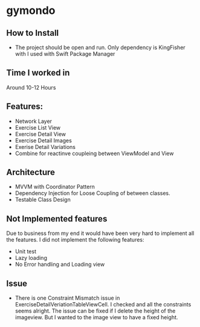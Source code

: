 # gymondo 

## How to Install
- The project should be open and run. Only dependency is KingFisher with I used with Swift Package Manager

## Time I worked in
Around 10-12 Hours 

## Features:
- Network Layer
- Exercise List View
- Exercise Detail View
- Exercise Detail Images 
- Exerise Detail Variations 
- Combine for reactinve coupleing between ViewModel and View

## Architecture
- MVVM with Coordinator Pattern
- Dependency Injection for Loose Coupling of between classes.
- Testable Class Design

## Not Implemented features
Due to business from my end it would have been very hard to implement all the features. I did not implement the following features:
- Unit test
- Lazy loading
- No Error handling and Loading view

## Issue
- There is one Constraint Mismatch issue in ExerciseDetailVeriationTableViewCell. I checked and all the constraints seems alright. The issue can be fixed if I delete the height of the imageview. But I wanted to the image view to have a fixed height.
